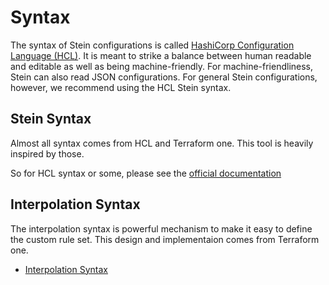 # Syntax

The syntax of Stein configurations is called [HashiCorp Configuration Language (HCL)](https://github.com/hashicorp/hcl). It is meant to strike a balance between human readable and editable as well as being machine-friendly. For machine-friendliness, Stein can also read JSON configurations. For general Stein configurations, however, we recommend using the HCL Stein syntax.

## Stein Syntax

Almost all syntax comes from HCL and Terraform one. This tool is heavily inspired by those.

So for HCL syntax or some, please see the [official documentation](https://www.terraform.io/docs/configuration/syntax.html)

## Interpolation Syntax

The interpolation syntax is powerful mechanism to make it easy to define the custom rule set.
This design and implementaion comes from Terraform one.

- [Interpolation Syntax](interpolation.md)
